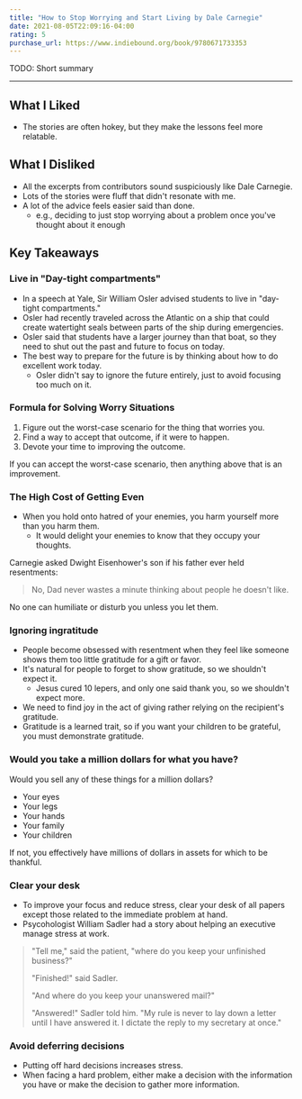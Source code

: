 ```yaml
---
title: "How to Stop Worrying and Start Living by Dale Carnegie"
date: 2021-08-05T22:09:16-04:00
rating: 5
purchase_url: https://www.indiebound.org/book/9780671733353
---
```


TODO: Short summary

<!--more-->

---

## What I Liked

* The stories are often hokey, but they make the lessons feel more relatable.

## What I Disliked

* All the excerpts from contributors sound suspiciously like Dale Carnegie.
* Lots of the stories were fluff that didn't resonate with me.
* A lot of the advice feels easier said than done.
  * e.g., deciding to just stop worrying about a problem once you've thought about it enough

## Key Takeaways

### Live in "Day-tight compartments"

* In a speech at Yale, Sir William Osler advised students to live in "day-tight compartments."
* Osler had recently traveled across the Atlantic on a ship that could create watertight seals between parts of the ship during emergencies.
* Osler said that students have a larger journey than that boat, so they need to shut out the past and future to focus on today.
* The best way to prepare for the future is by thinking about how to do excellent work today.
  * Osler didn't say to ignore the future entirely, just to avoid focusing too much on it.

### Formula for Solving Worry Situations

1. Figure out the worst-case scenario for the thing that worries you.
1. Find a way to accept that outcome, if it were to happen.
1. Devote your time to improving the outcome.

If you can accept the worst-case scenario, then anything above that is an improvement.

### The High Cost of Getting Even

* When you hold onto hatred of your enemies, you harm yourself more than you harm them.
  * It would delight your enemies to know that they occupy your thoughts.

Carnegie asked Dwight Eisenhower's son if his father ever held resentments:

>No, Dad never wastes a minute thinking about people he doesn't like.

No one can humiliate or disturb you unless you let them.

### Ignoring ingratitude

* People become obsessed with resentment when they feel like someone shows them too little gratitude for a gift or favor.
* It's natural for people to forget to show gratitude, so we shouldn't expect it.
  * Jesus cured 10 lepers, and only one said thank you, so we shouldn't expect more.
* We need to find joy in the act of giving rather relying on the recipient's gratitude.
* Gratitude is a learned trait, so if you want your children to be grateful, you must demonstrate gratitude.

### Would you take a million dollars for what you have?

Would you sell any of these things for a million dollars?

  * Your eyes
  * Your legs
  * Your hands
  * Your family
  * Your children

If not, you effectively have millions of dollars in assets for which to be thankful.

### Clear your desk

* To improve your focus and reduce stress, clear your desk of all papers except those related to the immediate problem at hand.
* Psycohologist William Sadler had a story about helping an executive manage stress at work.

>"Tell me," said the patient, "where do you keep your unfinished business?"
>
>"Finished!" said Sadler.
>
>"And where do you keep your unanswered mail?"
>
>"Answered!" Sadler told him. "My rule is never to lay down a letter until I have answered it. I dictate the reply to my secretary at once."

### Avoid deferring decisions

* Putting off hard decisions increases stress.
* When facing a hard problem, either make a decision with the information you have or make the decision to gather more information.
